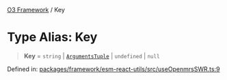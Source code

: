 [O3 Framework](../API.md) / Key

# Type Alias: Key

> **Key** = `string` \| [`ArgumentsTuple`](ArgumentsTuple.md) \| `undefined` \| `null`

Defined in: [packages/framework/esm-react-utils/src/useOpenmrsSWR.ts:9](https://github.com/its-kios09/openmrs-esm-core/blob/main/packages/framework/esm-react-utils/src/useOpenmrsSWR.ts#L9)
